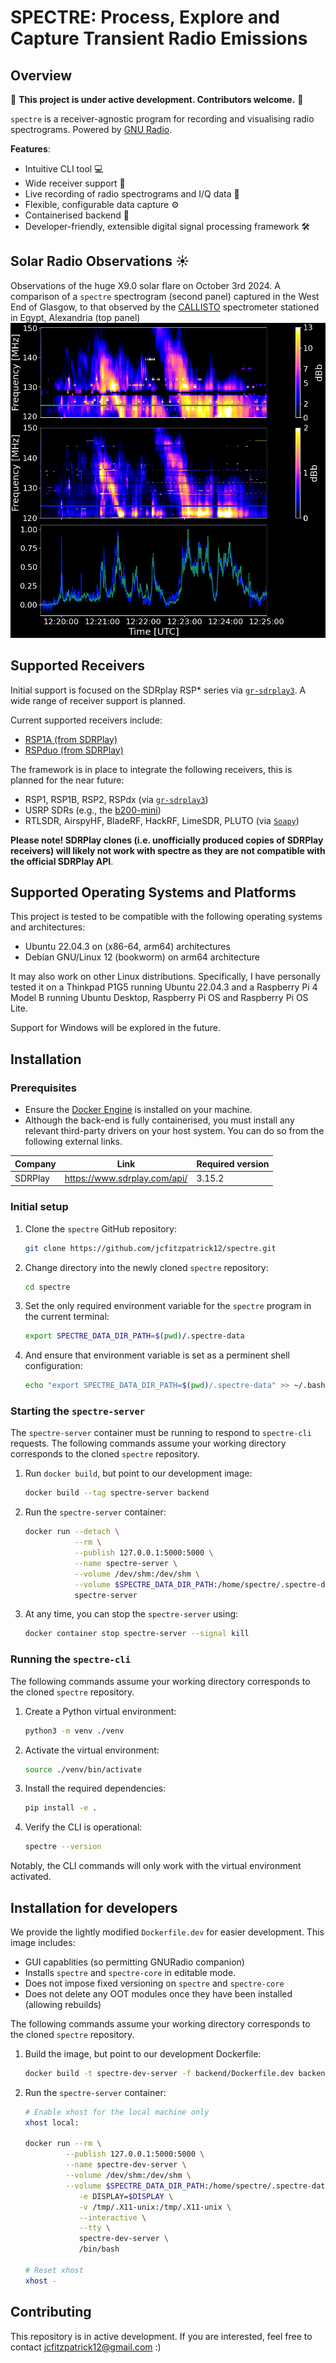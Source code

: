 # __SPECTRE: Process, Explore and Capture Transient Radio Emissions__

## Overview

:loudspeaker: **This project is under active development. Contributors welcome.**  :loudspeaker:

`spectre` is a receiver-agnostic program for recording and visualising radio spectrograms. Powered by [GNU Radio](https://www.gnuradio.org/).

**Features**:  

- Intuitive CLI tool :computer:
- Wide receiver support :satellite:
- Live recording of radio spectrograms and I/Q data :floppy_disk:
- Flexible, configurable data capture :gear:
- Containerised backend :whale:
- Developer-friendly, extensible digital signal processing framework :hammer_and_wrench:

## Solar Radio Observations :sunny:
Observations of the huge X9.0 solar flare on October 3rd 2024. A comparison of a ```spectre``` spectrogram (second panel) captured in the West End of Glasgow, to that observed by the [CALLISTO](https://e-callisto.org/) spectrometer stationed in Egypt, Alexandria (top panel)
![Observations of the huge X9.0 solar flare on October 3rd 2024. A comparison of a spectre spectrogram (second panel) captured in the West End of Glasgow, to that observed by the CALLISTO spectrometer stationed in Egypt, Alexandria (top panel)](docs/gallery/comparison.png)


## Supported Receivers

Initial support is focused on the SDRplay RSP* series via [`gr-sdrplay3`](https://github.com/fventuri/gr-sdrplay3). A wide range of receiver support is planned.

Current supported receivers include:  

- [RSP1A (from SDRPlay)](https://www.sdrplay.com/rsp1a/)
- [RSPduo (from SDRPlay)](https://www.sdrplay.com/rspduo/)

The framework is in place to integrate the following receivers, this is planned for the near future:  

- RSP1, RSP1B, RSP2, RSPdx (via [`gr-sdrplay3`](https://github.com/fventuri/gr-sdrplay3))
- USRP SDRs (e.g., the [b200-mini](https://www.ettus.com/all-products/usrp-b200mini/))
- RTLSDR, AirspyHF, BladeRF, HackRF, LimeSDR, PLUTO (via [`Soapy`](https://wiki.gnuradio.org/index.php/Soapy))

**Please note! SDRPlay clones (i.e. unofficially produced copies of SDRPlay receivers) will likely not work with spectre as they are not compatible with the official SDRPlay API**. 

## Supported Operating Systems and Platforms
This project is tested to be compatible with the following operating systems and architectures:

- Ubuntu 22.04.3 on (x86-64, arm64) architectures
- Debian GNU/Linux 12 (bookworm) on arm64 architecture

It may also work on other Linux distributions. Specifically, I have personally tested it on a Thinkpad P1G5 running Ubuntu 22.04.3 and a Raspberry Pi 4 Model B running Ubuntu Desktop, Raspberry Pi OS and Raspberry Pi OS Lite.

Support for Windows will be explored in the future.


## Installation

### **Prerequisites**
- Ensure the [Docker Engine](https://docs.docker.com/engine/install/ubuntu/) is installed on your machine.
- Although the back-end is fully containerised, you must install any relevant third-party drivers on your host system. You can do so from the following external links.

| Company | Link                          | Required version |
| ------- | ----------------------------- | ---------------- |
| SDRPlay | https://www.sdrplay.com/api/  | 3.15.2           |


### **Initial setup**
1. Clone the ```spectre``` GitHub repository:  
   ```bash
   git clone https://github.com/jcfitzpatrick12/spectre.git
   ```
2. Change directory into the newly cloned ```spectre``` repository:  
   ```bash
   cd spectre
   ```
3. Set the only required environment variable for the ```spectre``` program in the current terminal:  
   ```bash
   export SPECTRE_DATA_DIR_PATH=$(pwd)/.spectre-data
   ```

4. And ensure that environment variable is set as a perminent shell configuration:  
   ```bash
   echo "export SPECTRE_DATA_DIR_PATH=$(pwd)/.spectre-data" >> ~/.bashrc
   ```


### **Starting the `spectre-server`**
The `spectre-server` container must be running to respond to `spectre-cli` requests. The following commands assume your working directory corresponds to the cloned ```spectre``` repository.

1. Run ```docker build```, but point to our development image:  
   ```bash
   docker build --tag spectre-server backend
   ```

2. Run the `spectre-server` container:  
   ```bash
   docker run --detach \
              --rm \
              --publish 127.0.0.1:5000:5000 \
              --name spectre-server \
              --volume /dev/shm:/dev/shm \
              --volume $SPECTRE_DATA_DIR_PATH:/home/spectre/.spectre-data \
              spectre-server 
   ```
 
3. At any time, you can stop the ```spectre-server``` using:    
   ```bash
   docker container stop spectre-server --signal kill
   ```


### **Running the `spectre-cli`**
The following commands assume your working directory corresponds to the cloned ```spectre``` repository.

1. Create a Python virtual environment:  
   ```bash
   python3 -m venv ./venv
   ```

2. Activate the virtual environment:  
   ```bash
   source ./venv/bin/activate
   ```

3. Install the required dependencies:  
   ```bash
   pip install -e .
   ```

4. Verify the CLI is operational:  
   ```bash
   spectre --version
   ```
Notably, the CLI commands will only work with the virtual environment activated.


## Installation for developers

We provide the lightly modified ```Dockerfile.dev``` for easier development. This image includes:  

- GUI capablities (so permitting GNURadio companion)
- Installs ```spectre``` and ```spectre-core``` in editable mode.
- Does not impose fixed versioning on ```spectre``` and ```spectre-core```
- Does not delete any OOT modules once they have been installed (allowing rebuilds)

The following commands assume your working directory corresponds to the cloned ```spectre``` repository.

1. Build the image, but point to our development Dockerfile:  
   ```bash
   docker build -t spectre-dev-server -f backend/Dockerfile.dev backend
   ```

2. Run the `spectre-server` container:  
   ```bash
   # Enable xhost for the local machine only
   xhost local:

   docker run --rm \
            --publish 127.0.0.1:5000:5000 \
            --name spectre-dev-server \
            --volume /dev/shm:/dev/shm \
            --volume $SPECTRE_DATA_DIR_PATH:/home/spectre/.spectre-data \
               -e DISPLAY=$DISPLAY \
               -v /tmp/.X11-unix:/tmp/.X11-unix \
               --interactive \
               --tty \
               spectre-dev-server \
               /bin/bash

   # Reset xhost
   xhost -
   ```


## Contributing
This repository is in active development. If you are interested, feel free to contact  jcfitzpatrick12@gmail.com :)
